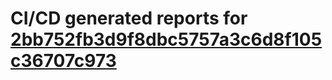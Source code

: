 # CI/CD generated reports for [2bb752fb3d9f8dbc5757a3c6d8f105c36707c973](https://github.com/hydephp/develop/commit/2bb752fb3d9f8dbc5757a3c6d8f105c36707c973)
